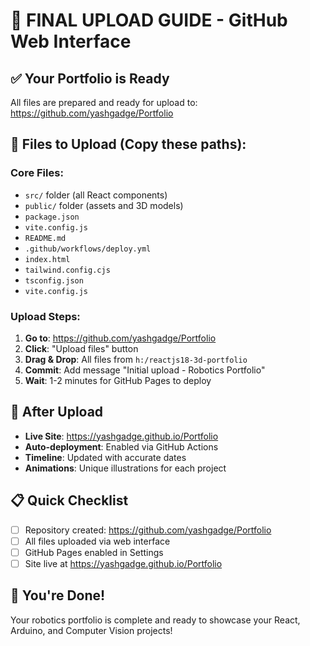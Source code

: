# 🎯 FINAL UPLOAD GUIDE - GitHub Web Interface

## ✅ Your Portfolio is Ready
All files are prepared and ready for upload to: https://github.com/yashgadge/Portfolio

## 📁 Files to Upload (Copy these paths):

### Core Files:
- `src/` folder (all React components)
- `public/` folder (assets and 3D models)
- `package.json`
- `vite.config.js`
- `README.md`
- `.github/workflows/deploy.yml`
- `index.html`
- `tailwind.config.cjs`
- `tsconfig.json`
- `vite.config.js`

### Upload Steps:

1. **Go to**: https://github.com/yashgadge/Portfolio
2. **Click**: "Upload files" button
3. **Drag & Drop**: All files from `h:/reactjs18-3d-portfolio`
4. **Commit**: Add message "Initial upload - Robotics Portfolio"
5. **Wait**: 1-2 minutes for GitHub Pages to deploy

## 🚀 After Upload
- **Live Site**: https://yashgadge.github.io/Portfolio
- **Auto-deployment**: Enabled via GitHub Actions
- **Timeline**: Updated with accurate dates
- **Animations**: Unique illustrations for each project

## 📋 Quick Checklist
- [ ] Repository created: https://github.com/yashgadge/Portfolio
- [ ] All files uploaded via web interface
- [ ] GitHub Pages enabled in Settings
- [ ] Site live at https://yashgadge.github.io/Portfolio

## 🎉 You're Done!
Your robotics portfolio is complete and ready to showcase your React, Arduino, and Computer Vision projects!
